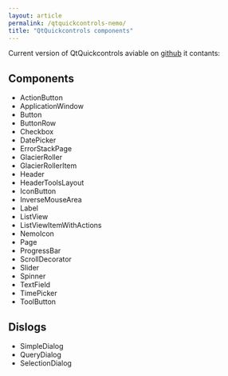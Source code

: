 ```yaml
---
layout: article
permalink: /qtquickcontrols-nemo/
title: "QtQuickcontrols components"
---
```


Current version of QtQuickcontrols aviable on <a href="https://github.com/nemomobile/qtquickcontrols-nemo">github</a> it contants:
<h2>Components</h2>
<ul>
  <li>ActionButton</li>
  <li>ApplicationWindow</li>
  <li>Button</li>
  <li>ButtonRow</li>
  <li>Checkbox</li>
  <li>DatePicker</li>
  <li>ErrorStackPage</li>
  <li>GlacierRoller</li>
  <li>GlacierRollerItem</li>
  <li>Header</li>
  <li>HeaderToolsLayout</li>
  <li>IconButton</li>
  <li>InverseMouseArea</li>
  <li>Label</li>
  <li>ListView</li>
  <li>ListViewItemWithActions</li>
  <li>NemoIcon</li>
  <li>Page</li>
  <li>ProgressBar</li>
  <li>ScrollDecorator</li>
  <li>Slider</li>
  <li>Spinner</li>
  <li>TextField</li>
  <li>TimePicker</li>
  <li>ToolButton</li>
</ul>
<h2>Dislogs</h2>
<ul>
  <li>SimpleDialog</li>
  <li>QueryDialog</li>
  <li>SelectionDialog</li>
</ul>
